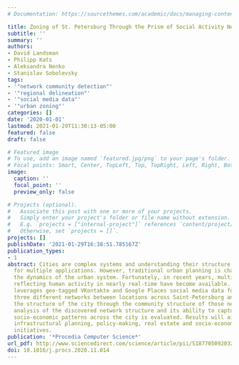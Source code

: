 ```yaml
---
# Documentation: https://sourcethemes.com/academic/docs/managing-content/

title: Zoning of St. Petersburg Through the Prism of Social Activity Networks
subtitle: ''
summary: ''
authors:
- David Landsman
- Philipp Kats
- Aleksandra Nenko
- Stanislav Sobolevsky
tags:
- '"network community detection"'
- '"regional delineation"'
- '"social media data"'
- '"urban zoning"'
categories: []
date: '2020-01-01'
lastmod: 2021-01-29T11:30:13-05:00
featured: false
draft: false

# Featured image
# To use, add an image named `featured.jpg/png` to your page's folder.
# Focal points: Smart, Center, TopLeft, Top, TopRight, Left, Right, BottomLeft, Bottom, BottomRight.
image:
  caption: ''
  focal_point: ''
  preview_only: false

# Projects (optional).
#   Associate this post with one or more of your projects.
#   Simply enter your project's folder or file name without extension.
#   E.g. `projects = ["internal-project"]` references `content/project/deep-learning/index.md`.
#   Otherwise, set `projects = []`.
projects: []
publishDate: '2021-01-29T16:38:51.785167Z'
publication_types:
- 1
abstract: Cities are complex systems and understanding their structure is critical
  for multiple applications. However, traditional urban planning is challenged by
  the dynamics of the urban system. Fortunately, in recent years, multiple datasets
  reflecting human activity in nearly real-time have become available. This paper
  leverages geo-tagged VKontakte and Google Places social media data for building
  three different networks between locations across Saint-Petersburg and revealing
  the structure of the city through the community structure of those networks. Comparative
  analysis of the discovered network structure and its ability to capture meaningful
  socio-economic patterns across the city is evaluated. Results will aid urban, transportation,
  infrastructural planning, policy-making, real estate and socio-economic development
  initiatives.
publication: '*Procedia Computer Science*'
url_pdf: http://www.sciencedirect.com/science/article/pii/S1877050920323887
doi: 10.1016/j.procs.2020.11.014
---
```

